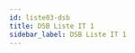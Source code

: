```yaml
---
id: liste03-dsb
title: DSB Liste IT 1
sidebar_label: DSB Liste IT 1
---
```

<table id="dsaListe"> </table> <!-- Hier wird alles reingepackt -->  
	
<p hidden><img src="/img/zur.png" width="20" onload="dsaListen(6)" /></p> 

<div id="dsaTab2">
	<div hidden>
## ÜBERSICHT Beauftragter 3 IT <br /><br />

###	<input type="button" class="knopf trans" id="onoffKnopf" value="On/Off"  onClick="dsaListen(16)"/>   

### <input type="button" class="knopf trans" id="blaKnopf" value="Drucken" onclick="window.print();" />	
	</div>
</div>
